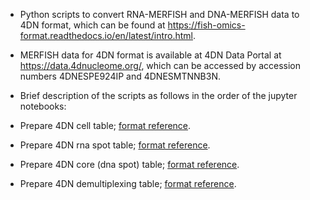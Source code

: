 - Python scripts to convert RNA-MERFISH and DNA-MERFISH data to 4DN format, which can be found at <https://fish-omics-format.readthedocs.io/en/latest/intro.html>.


- MERFISH data for 4DN format is available at 4DN Data Portal at <https://data.4dnucleome.org/>, which can be accessed by accession numbers 4DNESPE924IP and 4DNESMTNNB3N.


- Brief description of the scripts as follows in the order of the jupyter notebooks:

 - Prepare 4DN cell table; [format reference](https://fish-omics-format.readthedocs.io/en/latest/cell.html).

 - Prepare 4DN rna spot table; [format reference](https://fish-omics-format.readthedocs.io/en/latest/rna.html).

 - Prepare 4DN core (dna spot) table; [format reference](https://fish-omics-format.readthedocs.io/en/latest/core.html).

 - Prepare 4DN demultiplexing table; [format reference](https://fish-omics-format.readthedocs.io/en/latest/demultiplexing.html).


